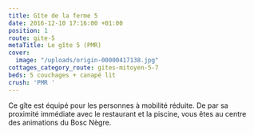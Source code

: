 ```yaml
---
title: Gîte de la ferme 5
date: 2016-12-10 17:16:00 +01:00
position: 1
route: gite-5
metaTitle: Le gîte 5 (PMR)
cover:
  image: "/uploads/origin-00000417138.jpg"
cottages_category_route: gites-mitoyen-5-7
beds: 5 couchages + canapé lit
crush: 'PMR '
---
```


Ce gîte est équipé pour les personnes à mobilité réduite. De par sa proximité immédiate avec le restaurant et la piscine, vous êtes au centre des animations du Bosc Nègre.